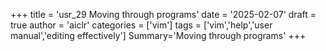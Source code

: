 +++
title = 'usr_29 Moving through programs'
date = '2025-02-07'
draft = true
author = 'aiclr'
categories = ['vim']
tags = ['vim','help','user manual','editing effectively']
Summary='Moving through programs'
+++